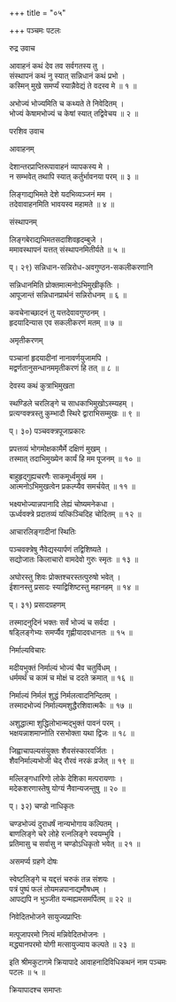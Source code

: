 +++
title = "०५"

+++
पञ्चमः पटलः  
  
रुद्र उवाच  
  
आवाहनं कथं देव तव सर्वगतस्य तु ।  
संस्थापनं कथं नु स्यात् सन्निधानं कथं प्रभो ।  
कस्मिन् मुखे समर्प्यं स्यान्नैवेद्यं ते वदस्व मे ॥ १ ॥  
  
अभोज्यं भोज्यमिति च कथ्यते ते निवेदितम् ।  
भोज्यं केषामभोज्यं च केषां स्यात् तद्विवेचय ॥ २ ॥  
  
परशिव उवाच  
  
आवाहनम्  
  
देशान्तरप्राप्तिरूपावाहनं व्यापकस्य मे ।  
न सम्भवेत् तथापि स्यात् कर्तुर्भावनया परम् ॥ ३ ॥  
  
लिङ्गाद्यभिमते देशे यदभिव्यञ्जनं मम ।  
तदेवावाहनमिति भावयस्व महामते ॥ ४ ॥  
  
संस्थापनम्  
  
लिङ्गबेराद्यभिमतसदाशिवहृदम्बुजे ।  
ममावस्थापनं यत्तत् संस्थापनमितीर्यते ॥ ५ ॥  
  
  
प्। २९) सन्निधान-सन्निरोध-अवगुण्ठन-सकलीकरणानि  
  
  
सन्निधानमिति प्रोक्तमात्मनोऽभिमुखीकृतिः ।  
आपूजान्तं सन्निधानप्रार्थनं सन्निरोधनम् ॥ ६ ॥  
  
कवचेनाच्छादनं तु यत्तदेवावगुण्ठनम् ।  
हृदयादिन्यास एव सकलीकरणं मतम् ॥ ७ ॥  
  
  
अमृतीकरणम्  
  
  
पञ्चानां हृदयादीनां नानावर्णयुजामपि ।  
मद्वर्णतानुसन्धानममृतीकरणं हि तत् ॥ ८ ॥  
  
  
देवस्य कथं कुत्राभिमुखता  
  
  
स्थण्डिले चरलिङ्गे च साधकाभिमुखोऽस्म्यहम् ।  
प्रत्यग्वक्त्रस्तु कुम्भादौ स्थिरे द्वाराभिसम्मुखः ॥ ९ ॥  
  
प्। ३०) पञ्चवक्त्रपूजाप्रकारः  
  
प्रपत्तव्यं भोगमोक्षकामैर्मे दक्षिणं मुखम् ।  
तस्मात् तदाभिमुख्येन कार्यं हि मम पूजनम् ॥ १० ॥  
  
बाहुहृद्गुह्यचरणैः साकमूर्ध्वमुखं मम ।  
आत्मनोऽभिमुखत्वेन प्रकल्प्यैव समर्चयेत् ॥ ११ ॥  
  
भक्ष्यभोज्यान्नपानादि लेह्यं चोष्यमनेकधा ।  
ऊर्ध्ववक्त्रे प्रदातव्यं यत्किञ्चिदिह चोदितम् ॥ १२ ॥  
  
आचारलिङ्गादीनां स्थितिः  
  
पञ्चवक्त्रेषु नैवेद्यस्यार्पणं तद्विशिष्यते ।  
सद्योजातः किलाचारो वामदेवो गुरुः स्मृतः ॥ १३ ॥  
  
अघोरस्तु शिवः प्रोक्तश्चरस्तत्पुरुषो भवेत् ।  
ईशानस्तु प्रसादः स्याद्विशिष्टस्तु महानहम् ॥ १४ ॥  
  
प्। ३१) प्रसादग्रहणम्  
  
तस्मादनुदिनं भक्तः सर्वं भोज्यं च सर्वदा ।  
षड्लिङ्गेभ्यः समर्प्यैव गृह्णीयादवधानतः ॥ १५ ॥  
  
निर्माल्यविचारः  
  
मदीयभुक्तं निर्माल्यं भोज्यं चैव चतुर्विधम् ।  
धर्ममर्थं च कामं च मोक्षं च ददते क्रमात् ॥ १६ ॥  
  
निर्माल्यं निर्मलं शुद्धं निर्मलत्वादनिन्दितम् ।  
तस्मादभोज्यं निर्माल्यमशुद्धैरशिवात्मकैः ॥ १७ ॥  
  
अशुद्धात्मा शुद्धिलोभान्मद्भुक्तं पावनं परम् ।  
भक्षयन्नाशमाप्नोति रसभोक्ता यथा द्विजः ॥ १८ ॥  
  
जिह्वाचापल्यसंयुक्तः शैवसंस्कारवर्जितः ।  
शैवनिर्माल्यभोजी चेद् रौरवं नरकं व्रजेत् ॥ १९ ॥  
  
मल्लिङ्गधारिणो लोके देशिका मत्परायणाः ।  
मदेकशरणास्तेषु योग्यं नैवान्यजन्तुषु ॥ २० ॥  
  
प्। ३२) चण्डो नाधिकृतः  
  
चण्डभोज्यं दुराधर्षं नान्यभोगाय कल्पितम् ।  
बाणलिङ्गे चरे लोहे रत्नलिङ्गे स्वयम्भुवि ।  
प्रतिमासु च सर्वासु न चण्डोऽधिकृतो भवेत् ॥ २१ ॥  
  
असमर्प्य ग्रहणे दोषः  
  
स्वेष्टलिङ्गे च यद्दत्तं चरुकं तन्न संशयः ।  
पत्रं पुष्पं फलं तोयमन्नपानाद्यमौषधम् ।  
आपद्यपि न भुञ्जीत यन्मह्यमसमर्पितम् ॥ २२ ॥  
  
निवेदितभोजने सायुज्यप्राप्तिः  
  
मत्पूजापरमो नित्यं मन्निवेदितभोजनः ।  
मद्ध्यानपरमो योगी मत्सायुज्याय कल्पते ॥ २३ ॥  
  
इति श्रीमकुटागमे क्रियापादे आवाहनादिविधिकथनं नाम पञ्चमः   
पटलः ॥ ५ ॥  
  
क्रियापादश्च समाप्तः  
  
  